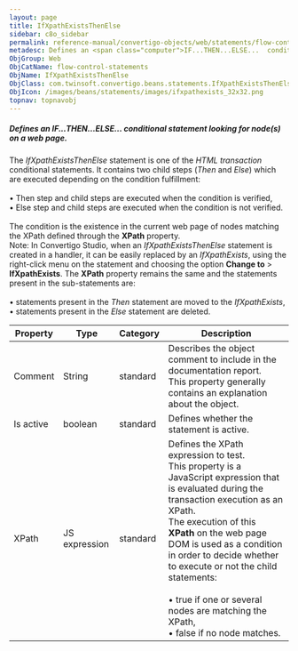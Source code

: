 ```yaml
---
layout: page
title: IfXpathExistsThenElse
sidebar: c8o_sidebar
permalink: reference-manual/convertigo-objects/web/statements/flow-control-statements/ifxpathexiststhenelse/
metadesc: Defines an <span class="computer">IF...THEN...ELSE...  conditional statement looking for node(s) on a web page.   The  IfXpathExistsThenElse  statemen
ObjGroup: Web
ObjCatName: flow-control-statements
ObjName: IfXpathExistsThenElse
ObjClass: com.twinsoft.convertigo.beans.statements.IfXpathExistsThenElseStatement
ObjIcon: /images/beans/statements/images/ifxpathexists_32x32.png
topnav: topnavobj
---
```

##### Defines an <span class="computer">IF...THEN...ELSE...</span> conditional statement looking for node(s) on a web page. 

The <i>IfXpathExistsThenElse</i> statement is one of the <i>HTML transaction</i> conditional statements. It contains two child steps (<i>Then</i> and <i>Else</i>) which are executed depending on the condition fulfillment: <br/><br/>• <span class="computer">Then</span> step and child steps are executed when the condition is verified, <br/>• <span class="computer">Else</span> step and child steps are executed when the condition is not verified.<br/><br/>The condition is the existence in the current web page of nodes matching the XPath defined through the <b>XPath</b> property. <br/><span class="orangetwinsoft">Note:</span> In Convertigo Studio, when an <i>IfXpathExistsThenElse</i> statement is created in a handler, it can be easily replaced by an <i>IfXpathExists</i>, using the right-click menu on the statement and choosing the option <b>Change to</b> &gt; <b>IfXpathExists</b>. The <b>XPath</b> property remains the same and the statements present in the sub-statements are:<br/><br/>• statements present in the <i>Then</i> statement are moved to the <i>IfXpathExists</i>, <br/>• statements present in the <i>Else</i> statement are deleted.<br/>

Property | Type | Category | Description
--- | --- | --- | ---
Comment | String | standard | Describes the object comment to include in the documentation report.<br/>This property generally contains an explanation about the object.
Is active | boolean | standard | Defines whether the statement is active.
XPath | JS expression | standard | Defines the XPath expression to test.<br/>This property is a JavaScript expression that is evaluated during the transaction execution as an XPath. <br/>The execution of this <b>XPath</b> on the web page DOM is used as a condition in order to decide whether to execute or not the child statements: <br/><br/>• <span class="computer">true</span> if one or several nodes are matching the XPath, <br/>• <span class="computer">false</span> if no node matches.<br/>
